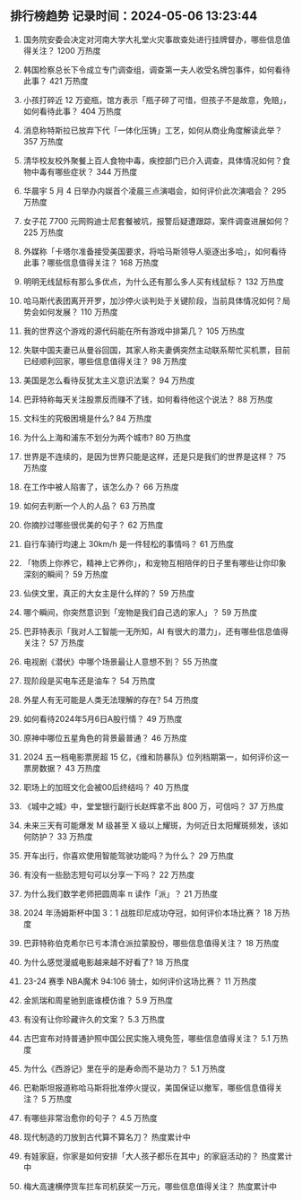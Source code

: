 
## 排行榜趋势 记录时间：2024-05-06 13:23:44
  
  1. 国务院安委会决定对河南大学大礼堂火灾事故查处进行挂牌督办，哪些信息值得关注？ 1200 万热度
    
  2. 韩国检察总长下令成立专门调查组，调查第一夫人收受名牌包事件，如何看待此事？ 421 万热度
    
  3. 小孩打碎近 12 万瓷瓶，馆方表示「瓶子碎了可惜，但孩子不是故意，免赔」，如何看待此事？ 404 万热度
    
  4. 消息称特斯拉已放弃下代「一体化压铸」工艺，如何从商业角度解读此举？ 357 万热度
    
  5. 清华校友校外聚餐上百人食物中毒，疾控部门已介入调查，具体情况如何？食物中毒有哪些症状？ 344 万热度
    
  6. 华晨宇 5 月 4 日举办内娱首个凌晨三点演唱会，如何评价此次演唱会？ 295 万热度
    
  7. 女子花 7700 元网购迪士尼套餐被坑，报警后疑遭跟踪，案件调查进展如何？ 225 万热度
    
  8. 外媒称「卡塔尔准备接受美国要求，将哈马斯领导人驱逐出多哈」，如何看待此事？哪些信息值得关注？ 168 万热度
    
  9. 明明无线鼠标有那么多优点，为什么还有那么多人买有线鼠标？ 132 万热度
    
  10. 哈马斯代表团离开开罗，加沙停火谈判处于关键阶段，当前具体情况如何？局势会如何发展？ 110 万热度
    
  11. 我的世界这个游戏的源代码能在所有游戏中排第几？ 105 万热度
    
  12. 失联中国夫妻已从曼谷回国，其家人称夫妻俩突然主动联系帮忙买机票，目前已经顺利回家，哪些信息值得关注？ 98 万热度
    
  13. 美国是怎么看待反犹太主义意识法案？ 94 万热度
    
  14. 巴菲特称每天关注股票反而赚不了钱，如何看待他这个说法？ 88 万热度
    
  15. 文科生的究极困境是什么? 84 万热度
    
  16. 为什么上海和浦东不划分为两个城市? 80 万热度
    
  17. 世界是不连续的，是因为世界只能是这样，还是只是我们的世界是这样？ 75 万热度
    
  18. 在工作中被人陷害了，该怎么办？ 66 万热度
    
  19. 如何去判断一个人的人品？ 63 万热度
    
  20. 你摘抄过哪些很优美的句子？ 62 万热度
    
  21. 自行车骑行均速上 30km/h 是一件轻松的事情吗？ 61 万热度
    
  22. 「物质上你养它，精神上它养你」，和宠物互相陪伴的日子里有哪些让你印象深刻的瞬间？ 59 万热度
    
  23. 仙侠文里，真正的大女主是什么样的？ 59 万热度
    
  24. 哪个瞬间，你突然意识到「宠物是我们自己选的家人」？ 59 万热度
    
  25. 巴菲特表示「我对人工智能一无所知，AI 有很大的潜力」，还有哪些信息值得关注？ 57 万热度
    
  26. 电视剧《潜伏》中哪个场景最让人意想不到？ 55 万热度
    
  27. 现阶段是买电车还是油车？ 54 万热度
    
  28. 外星人有无可能是人类无法理解的存在? 54 万热度
    
  29. 如何看待2024年5月6日A股行情？ 49 万热度
    
  30. 原神中哪位五星角色的背景最普通？ 46 万热度
    
  31. 2024 五一档电影票房超 15 亿，《维和防暴队》位列档期第一，如何评价这一票房数据？ 43 万热度
    
  32. 职场上的加班文化会被00后终结吗？ 40 万热度
    
  33. 《城中之城》中，堂堂银行副行长赵辉拿不出 800 万，可信吗？ 37 万热度
    
  34. 未来三天有可能爆发 M 级甚至 X 级以上耀斑，为何近日太阳耀斑频发，该如何防护？ 33 万热度
    
  35. 开车出行，你喜欢使用智能驾驶功能吗？为什么？ 29 万热度
    
  36. 有没有一些励志短句可以分享一下吗？ 22 万热度
    
  37. 为什么我们数学老师把圆周率 π 读作「派」？ 21 万热度
    
  38. 2024 年汤姆斯杯中国 3：1 战胜印尼成功夺冠，如何评价本场比赛？ 18 万热度
    
  39. 巴菲特称伯克希尔已亏本清仓派拉蒙股份，哪些信息值得关注？ 18 万热度
    
  40. 为什么感觉漫威电影越来越不好看了? 18 万热度
    
  41. 23-24 赛季 NBA魔术 94:106 骑士，如何评价这场比赛？ 11 万热度
    
  42. 金凯瑞和周星驰到底谁模仿谁？ 5.9 万热度
    
  43. 有没有让你珍藏许久的文案？ 5.3 万热度
    
  44. 古巴宣布对持普通护照中国公民实施入境免签，哪些信息值得关注？ 5.1 万热度
    
  45. 为什么《西游记》里在乎的是寿命而不是功力？ 5.1 万热度
    
  46. 巴勒斯坦报道称哈马斯将批准停火提议，美国保证以撤军，哪些信息值得关注？ 5 万热度
    
  47. 有哪些非常治愈你的句子？ 4.5 万热度
    
  48. 现代制造的刀放到古代算不算名刀？ 热度累计中
    
  49. 有娃家庭，你家是如何安排「大人孩子都乐在其中」的家庭活动的？ 热度累计中
    
  50. 梅大高速横停货车拦车司机获奖一万元，哪些信息值得关注？ 热度累计中
    